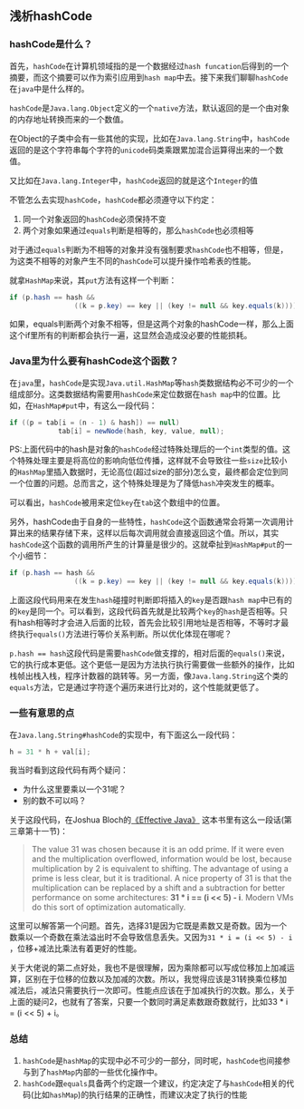 ## 浅析hashCode

### hashCode是什么？

首先，`hashCode`在计算机领域指的是一个数据经过`hash funcation`后得到的一个摘要，而这个摘要可以作为索引应用到`hash map`中去。接下来我们聊聊`hashCode`在`java`中是什么样的。

`hashCode`是`Java.lang.Object`定义的一个`native`方法，默认返回的是一个由对象的内存地址转换而来的一个数值。

在Object的子类中会有一些其他的实现，比如在`Java.lang.String`中，`hashCode`返回的是这个字符串每个字符的`unicode`码类乘跟累加混合运算得出来的一个数值。

又比如在`Java.lang.Integer`中，`hashCode`返回的就是这个`Integer`的值

不管怎么去实现`hashCode`，`hashCode`都必须遵守以下约定：

1. 同一个对象返回的`hashCode`必须保持不变
2. 两个对象如果通过`equals`判断是相等的，那么`hashCode`也必须相等

对于通过`equals`判断为不相等的对象并没有强制要求`hashCode`也不相等，但是，为这类不相等的对象产生不同的`hashCode`可以提升操作哈希表的性能。

就拿`HashMap`来说，其`put`方法有这样一个判断：

```java
if (p.hash == hash &&
                ((k = p.key) == key || (key != null && key.equals(k))))
```

如果，equals判断两个对象不相等，但是这两个对象的hashCode一样，那么上面这个if里所有的判断都会执行一遍，这显然会造成没必要的性能损耗。

### Java里为什么要有hashCode这个函数？

在`java`里，`hashCode`是实现`Java.util.HashMap`等`hash`类数据结构必不可少的一个组成部分。这类数据结构需要用`hashCode`来定位数据在`hash map`中的位置。比如，在`HashMap#put`中，有这么一段代码：

```java
if ((p = tab[i = (n - 1) & hash]) == null)
            tab[i] = newNode(hash, key, value, null);
```

PS:上面代码中的hash是对象的`hashCode`经过特殊处理后的一个`int`类型的值。这个特殊处理主要是将高位的影响向低位传播，这样就不会导致往一些`size`比较小的`HashMap`里插入数据时，无论高位(超过size的部分)怎么变，最终都会定位到同一个位置的问题。总而言之，这个特殊处理是为了降低`hash`冲突发生的概率。

可以看出，`hashCode`被用来定位`key`在`tab`这个数组中的位置。

另外，hashCode由于自身的一些特性，`hashCode`这个函数通常会将第一次调用计算出来的结果存储下来，这样以后每次调用就会直接返回这个值。所以，其实`hashCode`这个函数的调用所产生的计算量是很少的。这就牵扯到`HashMap#put`的一个小细节：

```java
if (p.hash == hash &&
                ((k = p.key) == key || (key != null && key.equals(k))))
```

上面这段代码用来在发生`hash`碰撞时判断即将插入的`key`是否跟`hash map`中已有的的`key`是同一个。可以看到，这段代码首先就是比较两个`key`的`hash`是否相等。只有hash相等时才会进入后面的比较，首先会比较引用地址是否相等，不等时才最终执行`equals()`方法进行等价关系判断。所以优化体现在哪呢？

`p.hash == hash`这段代码是需要`hashCode`做支撑的，相对后面的`equals()`来说，它的执行成本更低。这个更低一是因为方法执行执行需要做一些额外的操作，比如栈帧出栈入栈，程序计数器的跳转等。另一方面，像`Java.lang.String`这个类的`equals`方法，它是通过字符逐个遍历来进行比对的，这个性能就更低了。

### 一些有意思的点

在`Java.lang.String#hashCode`的实现中，有下面这么一段代码：

```java
h = 31 * h + val[i];
```

我当时看到这段代码有两个疑问：

- 为什么这里要乘以一个31呢？
- 别的数不可以吗？

关于这段代码，在Joshua Bloch的[《Effective Java》](https://www.amazon.com/Effective-Java-Joshua-Bloch/dp/0134685997/ref=sr_1_1?crid=1IA4SK3ZNSGUW&keywords=effective+java+3rd+edition&qid=1637915613&sprefix=Effective+Java+3%2Cstripbooks-intl-ship%2C403&sr=8-1) 这本书里有这么一段话(第三章第十一节)：

> The value 31 was chosen because it is
an odd prime. If it were even and the multiplication overflowed, information
would be lost, because multiplication by 2 is equivalent to shifting. The advantage
of using a prime is less clear, but it is traditional. A nice property of 31 is that the
multiplication can be replaced by a shift and a subtraction for better performance
on some architectures: **31 * i == (i << 5) - i**. Modern VMs do this sort of optimization automatically.
> 

这里可以解答第一个问题。首先，选择31是因为它既是素数又是奇数。因为一个数乘以一个奇数在乘法溢出时不会导致信息丢失。又因为`31 * i = (i << 5) - i` ，位移+减法比乘法有着更好的性能。

关于大佬说的第二点好处，我也不是很理解，因为乘除都可以写成位移加上加减运算，区别在于位移的位数以及加减的次数。所以，我觉得应该是31转换乘位移加减法后，减法只需要执行一次即可。性能点应该在于加减执行的次数。那么，关于上面的疑问2，也就有了答案，只要一个数同时满足素数跟奇数就行，比如33 * i = (i << 5) + i。

### 总结

1. `hashCode`是`hashMap`的实现中必不可少的一部分，同时呢，`hashCode`也间接参与到了`hashMap`内部的一些优化操作中。
2. `hashCode`跟`equals`具备两个约定跟一个建议，约定决定了与`hashCode`相关的代码(比如`hashMap`)的执行结果的正确性，而建议决定了执行的性能